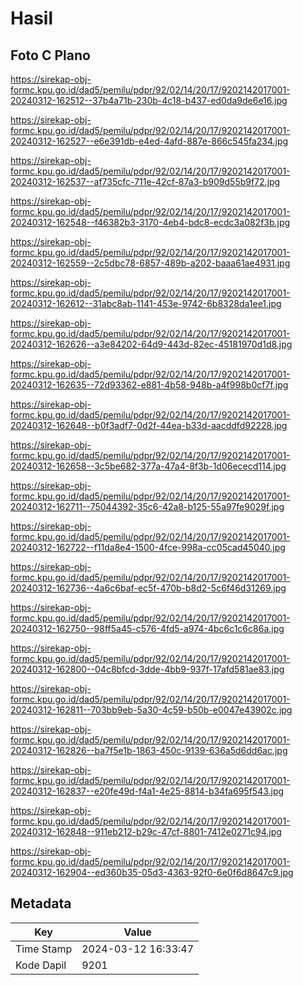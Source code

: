 # Hasil

## Foto C Plano

https://sirekap-obj-formc.kpu.go.id/dad5/pemilu/pdpr/92/02/14/20/17/9202142017001-20240312-162512--37b4a71b-230b-4c18-b437-ed0da9de6e16.jpg

https://sirekap-obj-formc.kpu.go.id/dad5/pemilu/pdpr/92/02/14/20/17/9202142017001-20240312-162527--e6e391db-e4ed-4afd-887e-866c545fa234.jpg

https://sirekap-obj-formc.kpu.go.id/dad5/pemilu/pdpr/92/02/14/20/17/9202142017001-20240312-162537--af735cfc-711e-42cf-87a3-b909d55b9f72.jpg

https://sirekap-obj-formc.kpu.go.id/dad5/pemilu/pdpr/92/02/14/20/17/9202142017001-20240312-162548--f46382b3-3170-4eb4-bdc8-ecdc3a082f3b.jpg

https://sirekap-obj-formc.kpu.go.id/dad5/pemilu/pdpr/92/02/14/20/17/9202142017001-20240312-162559--2c5dbc78-6857-489b-a202-baaa61ae4931.jpg

https://sirekap-obj-formc.kpu.go.id/dad5/pemilu/pdpr/92/02/14/20/17/9202142017001-20240312-162612--31abc8ab-1141-453e-9742-6b8328da1ee1.jpg

https://sirekap-obj-formc.kpu.go.id/dad5/pemilu/pdpr/92/02/14/20/17/9202142017001-20240312-162626--a3e84202-64d9-443d-82ec-45181970d1d8.jpg

https://sirekap-obj-formc.kpu.go.id/dad5/pemilu/pdpr/92/02/14/20/17/9202142017001-20240312-162635--72d93362-e881-4b58-948b-a4f998b0cf7f.jpg

https://sirekap-obj-formc.kpu.go.id/dad5/pemilu/pdpr/92/02/14/20/17/9202142017001-20240312-162648--b0f3adf7-0d2f-44ea-b33d-aacddfd92228.jpg

https://sirekap-obj-formc.kpu.go.id/dad5/pemilu/pdpr/92/02/14/20/17/9202142017001-20240312-162658--3c5be682-377a-47a4-8f3b-1d06ececd114.jpg

https://sirekap-obj-formc.kpu.go.id/dad5/pemilu/pdpr/92/02/14/20/17/9202142017001-20240312-162711--75044392-35c6-42a8-b125-55a97fe9029f.jpg

https://sirekap-obj-formc.kpu.go.id/dad5/pemilu/pdpr/92/02/14/20/17/9202142017001-20240312-162722--f11da8e4-1500-4fce-998a-cc05cad45040.jpg

https://sirekap-obj-formc.kpu.go.id/dad5/pemilu/pdpr/92/02/14/20/17/9202142017001-20240312-162736--4a6c6baf-ec5f-470b-b8d2-5c6f46d31269.jpg

https://sirekap-obj-formc.kpu.go.id/dad5/pemilu/pdpr/92/02/14/20/17/9202142017001-20240312-162750--98ff5a45-c576-4fd5-a974-4bc6c1c6c86a.jpg

https://sirekap-obj-formc.kpu.go.id/dad5/pemilu/pdpr/92/02/14/20/17/9202142017001-20240312-162800--04c8bfcd-3dde-4bb9-937f-17afd581ae83.jpg

https://sirekap-obj-formc.kpu.go.id/dad5/pemilu/pdpr/92/02/14/20/17/9202142017001-20240312-162811--703bb9eb-5a30-4c59-b50b-e0047e43902c.jpg

https://sirekap-obj-formc.kpu.go.id/dad5/pemilu/pdpr/92/02/14/20/17/9202142017001-20240312-162826--ba7f5e1b-1863-450c-9139-636a5d6dd6ac.jpg

https://sirekap-obj-formc.kpu.go.id/dad5/pemilu/pdpr/92/02/14/20/17/9202142017001-20240312-162837--e20fe49d-f4a1-4e25-8814-b34fa695f543.jpg

https://sirekap-obj-formc.kpu.go.id/dad5/pemilu/pdpr/92/02/14/20/17/9202142017001-20240312-162848--911eb212-b29c-47cf-8801-7412e0271c94.jpg

https://sirekap-obj-formc.kpu.go.id/dad5/pemilu/pdpr/92/02/14/20/17/9202142017001-20240312-162904--ed360b35-05d3-4363-92f0-6e0f6d8647c9.jpg


## Metadata

| Key        | Value               |
| ---------- | ------------------- |
| Time Stamp | 2024-03-12 16:33:47 |
| Kode Dapil | 9201                |



